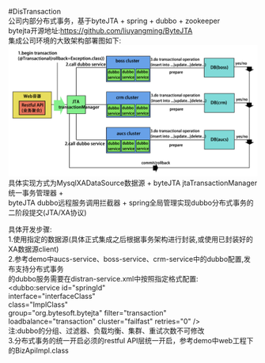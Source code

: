 #DisTransaction  
公司内部分布式事务，基于byteJTA + spring + dubbo + zookeeper  
bytejta开源地址:https://github.com/liuyangming/ByteJTA  
集成公司环境的大致架构部署图如下:  
![Alt text](/struct.jpg)  
具体实现方式为MysqlXADataSource数据源 + byteJTA jtaTransactionManager统一事务管理器 +  
byteJTA dubbo远程服务调用拦截器 + spring全局管理实现dubbo分布式事务的二阶段提交(JTA/XA协议)  

具体开发步骤:  
    1.使用指定的数据源(具体正式集成之后根据事务架构进行封装,或使用已封装好的XA数据源client)  
    2.参考demo中aucs-service、boss-service、crm-service中的dubbo配置,发布支持分布式事务  
    的dubbo服务需要在distran-service.xml中按照指定格式配置:  
    <dubbo:service id="springId"  
    				   interface="interfaceClass"  
    				   class="ImplClass"  
    				   group="org.bytesoft.bytejta" filter="transaction"  
    				   loadbalance="transaction" cluster="failfast" retries="0" />  
    注:dubbo的分组、过滤器、负载均衡、集群、重试次数不可修改  
    3.分布式事务的统一开启必须的restful API层统一开启，参考demo中web工程下的BizApiImpl.class  
    